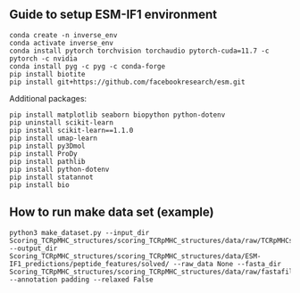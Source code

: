 Guide to setup ESM-IF1 environment
------------
    conda create -n inverse_env
    conda activate inverse_env
    conda install pytorch torchvision torchaudio pytorch-cuda=11.7 -c pytorch -c nvidia
    conda install pyg -c pyg -c conda-forge
    pip install biotite
    pip install git+https://github.com/facebookresearch/esm.git

Additional packages:

    pip install matplotlib seaborn biopython python-dotenv
    pip uninstall scikit-learn
    pip install scikit-learn==1.1.0
    pip install umap-learn
    pip install py3Dmol
    pip install ProDy
    pip install pathlib
    pip install python-dotenv
    pip install statannot
    pip install bio


How to run make data set (example)
------------
    python3 make_dataset.py --input_dir Scoring_TCRpMHC_structures/scoring_TCRpMHC_structures/data/raw/TCRpMHCstructures/solved/ --output_dir Scoring_TCRpMHC_structures/scoring_TCRpMHC_structures/data/ESM-IF1_predictions/peptide_features/solved/ --raw_data None --fasta_dir Scoring_TCRpMHC_structures/scoring_TCRpMHC_structures/data/raw/fastafiles/solved_WT/ --annotation padding --relaxed False
